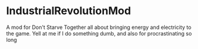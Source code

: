 # IndustrialRevolutionMod
A mod for Don't Starve Together all about bringing energy and electricity to the game.
Yell at me if I do something dumb, and also for procrastinating so long
